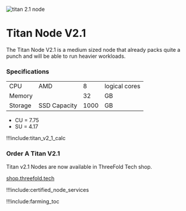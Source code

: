 ![titan 2.1 node](img/titan_side.jpg 'size=200')

# Titan Node V2.1

The Titan Node V2.1 is a medium sized node that already packs quite a punch and will be able to run heavier workloads.

### Specifications

|         |              |      |               |
| ------- | ------------ | ---- | ------------- |
| CPU     | AMD          | 8    | logical cores |
| Memory  |              | 32   | GB            |
| Storage | SSD Capacity | 1000 | GB            |


- CU = 7.75
- SU = 4.17

!!!include:titan_v2_1_calc

<!-- ### Farming Rewards

- [Farming Rewards Calculation]() -->

### Order A Titan V2.1

Titan v2.1 Nodes are now available in ThreeFold Tech shop.

[shop.threefold.tech](https://shop.threefold.tech)


!!!include:certified_node_services

!!!include:farming_toc